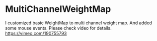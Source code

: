 # MultiChannelWeightMap
 I customized basic WeightMap to multi channel weight map.
 And added some mouse events. 
 Please check video for details.
 <https://vimeo.com/190755793>
 